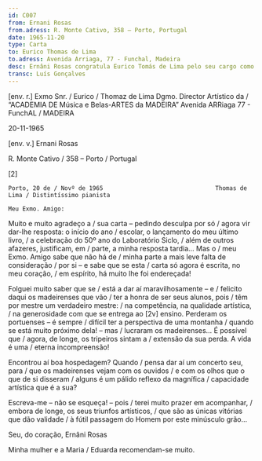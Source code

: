 ```yaml
---
id: C007
from: Ernani Rosas
from.adress: R. Monte Cativo, 358 – Porto, Portugal
date: 1965-11-20
type: Carta
to: Eurico Thomas de Lima 
to.adress: Avenida Arriaga, 77 - Funchal, Madeira 
desc: Ernâni Rosas congratula Eurico Tomás de Lima pelo seu cargo como professor na Academia de Música e Belas-Artes da Madeira.
transc: Luís Gonçalves
---
```

[env. r.]
Exmo Snr. / Eurico / Thomaz de Lima 
Dgmo. Director Artístico da /  “ACADEMIA DE Música e Belas-ARTES da MADEIRA” 
Avenida ARRiaga 77 - FunchAL / MADEIRA 


20-11-1965 

[env. v.]
Ernani Rosas 

R. Monte Cativo / 358 – Porto / Portugal

[2]

	Porto, 20 de / Novº de 1965                                Thomas de Lima / Distintíssimo pianista 

	Meu Exmo. Amigo:

Muito e muito agradeço a / sua carta – pedindo desculpa por só / agora vir dar-lhe resposta: o início do ano / escolar, o lançamento do meu último livro, / a celebração do 50º ano do Laboratório Siclo, / além de outros afazeres, justificam, em / parte, a minha resposta tardia… Mas o / meu Exmo. Amigo sabe que não há de / minha parte a mais leve falta de consideração / por si – e sabe que se esta / carta só agora é escrita, no meu coração, / em espírito, há muito lhe foi endereçada! 

Folguei muito saber que se / está a dar aí maravilhosamente – e / felicito daqui os madeirenses que vão / ter a honra de ser seus alunos, pois / têm por mestre um verdadeiro mestre: / na competência, na qualidade  artística, / na generosidade com que se entrega ao [2v] ensino. Perderam os portuenses – é sempre / difícil ter a perspectiva de uma montanha / quando se está muito próximo dela! – mas / lucraram os madeirenses… É possível que / agora, de longe, os tripeiros sintam a / extensão da sua perda. A vida é uma / eterna incompreensão!
 
Encontrou aí boa hospedagem? Quando / pensa dar aí um concerto seu, para / que os madeirenses vejam com os ouvidos / e com os olhos que o que de si disseram / alguns é um pálido reflexo da magnífica / capacidade artística que é a sua? 

Escreva-me – não se esqueça! – pois / terei muito prazer em acompanhar, / embora de longe, os seus triunfos artísticos, / que são as únicas vitórias que dão validade / à fútil passagem do Homem por este minúsculo grão…

Seu, do coração,            							Ernâni Rosas 

Minha mulher e a Maria / Eduarda recomendam-se muito.
